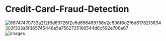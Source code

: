 # Credit-Card-Fraud-Detection

![68747470733a2f2f6d69726f2e6d656469756d2e636f6d2f6d61782f3634302f302a5f365745446e5a7562735166544d6c592e706e67](https://github.com/Manish7272/Credit-Card-Fraud-Detection/assets/71213166/d34cdbf8-02ed-43ab-8e8a-7dfb18c01af3)
![images](https://github.com/Manish7272/Credit-Card-Fraud-Detection/assets/71213166/354123ac-8172-4832-98cc-446c4c340269)
